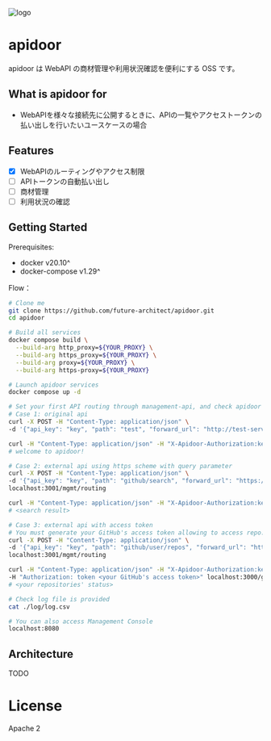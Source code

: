 ![logo](docs/apidoor_logo.png)

# apidoor

apidoor は WebAPI の商材管理や利用状況確認を便利にする OSS です。

## What is apidoor for

* WebAPIを様々な接続先に公開するときに、APIの一覧やアクセストークンの払い出しを行いたいユースケースの場合

## Features

* [x] WebAPIのルーティングやアクセス制限
* [ ] APIトークンの自動払い出し
* [ ] 商材管理
* [ ] 利用状況の確認

## Getting Started

Prerequisites:

- docker v20.10^
- docker-compose v1.29^

Flow：

```bash
# Clone me
git clone https://github.com/future-architect/apidoor.git
cd apidoor

# Build all services
docker compose build \
  --build-arg http_proxy=${YOUR_PROXY} \
  --build-arg https_proxy=${YOUR_PROXY} \
  --build-arg proxy=${YOUR_PROXY} \
  --build-arg https-proxy=${YOUR_PROXY}

# Launch apidoor services
docker compose up -d

# Set your first API routing through management-api, and check apidoor works
# Case 1: original api
curl -X POST -H "Content-Type: application/json" \
-d '{"api_key": "key", "path": "test", "forward_url": "http://test-server:3333/welcome"}' localhost:3001/mgmt/routing

curl -H "Content-Type: application/json" -H "X-Apidoor-Authorization:key" localhost:3000/test
# welcome to apidoor!

# Case 2: external api using https scheme with query parameter
curl -X POST -H "Content-Type: application/json" \
-d '{"api_key": "key", "path": "github/search", "forward_url": "https://api.github.com/search/repositories"}'\
localhost:3001/mgmt/routing

curl -H "Content-Type: application/json" -H "X-Apidoor-Authorization:key" localhost:3000/github/search?q=apidoor
# <search result>

# Case 3: external api with access token
# You must generate your GitHub's access token allowing to access repo:status in advance
curl -X POST -H "Content-Type: application/json" \
-d '{"api_key": "key", "path": "github/user/repos", "forward_url": "https://api.github.com/user/repos"}' \
localhost:3001/mgmt/routing

curl -H "Content-Type: application/json" -H "X-Apidoor-Authorization:key" \
-H "Authorization: token <your GitHub's access token>" localhost:3000/github/user/repos
# <your repositories' status>

# Check log file is provided
cat ./log/log.csv

# You can also access Management Console
localhost:8080
```

## Architecture

TODO

# License
Apache 2
